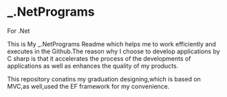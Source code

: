 # _.NetPrograms
For .Net


This is My _.NetPrograms Readme which helps me to work efficiently and executes in the Github.The reason why I choose to develop applications by C sharp is that it accelerates the process of the developments of applications as well as enhances the quality of my products.

This repository conatins my graduation designing,which is based on MVC,as well,used the EF framework for my convenience.

